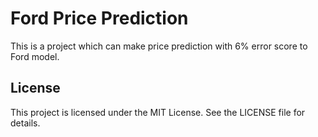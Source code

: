 # Ford Price Prediction
This is a project which can make price prediction with 6% error score to Ford model.
## License
This project is licensed under the MIT License. See the LICENSE file for details.